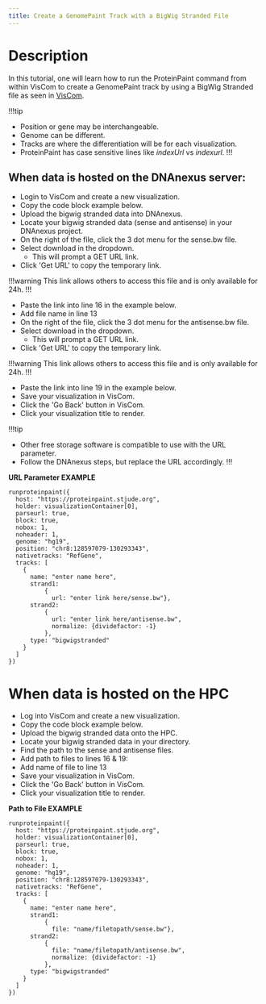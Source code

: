 ```yaml
---
title: Create a GenomePaint Track with a BigWig Stranded File 
---
```

# Description 
In this tutorial, one will learn how to run the ProteinPaint command from within VisCom to create a GenomePaint track by using a BigWig Stranded file as seen in [VisCom](https://viz.stjude.cloud/st-jude-cloud-demo/visualization/genomepaint-stranded-bigwig-example~40).

!!!tip
*	Position or gene may be interchangeable.
*   Genome can be different.
*	Tracks are where the differentiation will be for each visualization.
*	ProteinPaint has case sensitive lines like *indexUrl* vs *indexurl*.
!!!

## When data is hosted on the DNAnexus server:
*   Login to VisCom and create a new visualization.
*   Copy the code block example below.
*	Upload the bigwig stranded data into DNAnexus.
*	Locate your bigwig stranded data (sense and antisense) in your DNAnexus project.
*	On the right of the file, click the 3 dot menu for the sense.bw file.
*   Select download in the dropdown.
    *	This will prompt a GET URL link.
*	Click 'Get URL' to copy the temporary link.

!!!warning 
This link allows others to access this file and is only available for 24h.
!!!

*	Paste the link into line 16 in the example below.
*   Add file name in line 13
*   On the right of the file, click the 3 dot menu for the antisense.bw file.
*   Select download in the dropdown.
    *	This will prompt a GET URL link.
*	Click 'Get URL' to copy the temporary link.

!!!warning 
This link allows others to access this file and is only available for 24h.
!!!

*	Paste the link into line 19 in the example below.
*   Save your visualization in VisCom.
*   Click the 'Go Back' button in VisCom.
*   Click your visualization title to render. 

!!!tip
* Other free storage software is compatible to use with the URL parameter.
* Follow the DNAnexus steps, but replace the URL accordingly.
!!!

**URL Parameter EXAMPLE**
```JS
runproteinpaint({
  host: "https://proteinpaint.stjude.org",
  holder: visualizationContainer[0],
  parseurl: true,
  block: true,
  nobox: 1,
  noheader: 1,
  genome: "hg19",
  position: "chr8:128597079-130293343",
  nativetracks: "RefGene",
  tracks: [
    {
      name: "enter name here",
      strand1:
          {
            url: "enter link here/sense.bw"},
      strand2:
          {
            url: "enter link here/antisense.bw",
            normalize: {dividefactor: -1}
          },
      type: "bigwigstranded"
    }
  ]
})
```

# When data is hosted on the HPC
*   Log into VisCom and create a new visualization.
*   Copy the code block example below.
*	Upload the bigwig stranded data onto the HPC.
*	Locate your bigwig stranded data in your directory.
*	Find the path to the sense and antisense files.
*   Add path to files to lines 16 & 19:
*   Add name of file to line 13
*   Save your visualization in VisCom.
*   Click the 'Go Back' button in VisCom.
*   Click your visualization title to render. 

**Path to File EXAMPLE**
```JS
runproteinpaint({
  host: "https://proteinpaint.stjude.org",
  holder: visualizationContainer[0],
  parseurl: true,
  block: true,
  nobox: 1,
  noheader: 1,
  genome: "hg19",
  position: "chr8:128597079-130293343",
  nativetracks: "RefGene",
  tracks: [
    {
      name: "enter name here",
      strand1:
          {
            file: "name/filetopath/sense.bw"},
      strand2:
          {
            file: "name/filetopath/antisense.bw",
            normalize: {dividefactor: -1}
          },
      type: "bigwigstranded"
    }
  ]
})
```